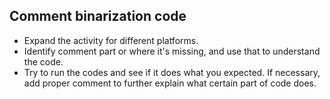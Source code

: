 ## Comment binarization code
  - Expand the activity for different platforms.
  - Identify comment part or where it's missing, and use that to understand the code.
  - Try to run the codes and see if it does what you expected. If necessary, add proper comment to further explain what certain part of code does.